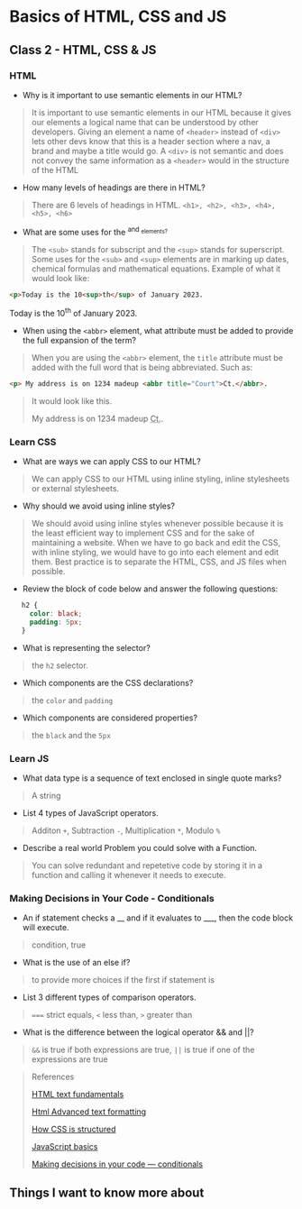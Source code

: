 # Basics of HTML, CSS and JS

## Class 2 - HTML, CSS & JS

### HTML
- Why is it important to use semantic elements in our HTML?
>It is important to use semantic elements in our HTML because it gives our elements a logical name that can be understood by other developers. Giving an element a name of `<header>` instead of `<div>` lets other devs know that this is a header section where a nav, a brand and maybe a title would go. A `<div>` is not semantic and does not convey the same information as a `<header>` would in the structure of the HTML

- How many levels of headings are there in HTML?
>There are 6 levels of headings in HTML. `<h1>, <h2>, <h3>, <h4>, <h5>, <h6>`

- What are some uses for the <sup> and <sub> elements?
>The `<sub>` stands for subscript and the `<sup>` stands for superscript. Some uses for the `<sub>` and `<sup>` elements are in marking up dates, chemical formulas and mathematical equations. 
>Example of what it would look like: 
```html
<p>Today is the 10<sup>th</sup> of January 2023.
```
<p>Today is the 10<sup>th</sup> of January 2023.

- When using the `<abbr>` element, what attribute must be added to provide the full expansion of the term?
>When you are using the `<abbr>` element, the `title` attribute must be added with the full word that is being abbreviated. Such as:
```html
<p> My address is on 1234 madeup <abbr title="Court">Ct.</abbr>.
```
>It would look like this.
> <p> My address is on 1234 madeup <abbr title="Court">Ct.</abbr>.

### Learn CSS
- What are ways we can apply CSS to our HTML?
>We can apply CSS to our HTML using inline styling, inline stylesheets or external stylesheets. 

- Why should we avoid using inline styles?
>We should avoid using inline styles whenever possible because it is the least efficient way to implement CSS and for the sake of maintaining a website. When we have to go back and edit the CSS, with inline styling, we would have to go into each element and edit them. Best practice is to separate the HTML, CSS, and JS files when possible.
- Review the block of code below and answer the following questions:
```css
   h2 {
     color: black;
     padding: 5px;
   }
```
- What is representing the selector?
>the `h2` selector.
- Which components are the CSS declarations?
>the `color` and `padding`
- Which components are considered properties?
>the `black` and the `5px`

### Learn JS
- What data type is a sequence of text enclosed in single quote marks?
>A string

- List 4 types of JavaScript operators.
>Additon `+`, Subtraction `-`, Multiplication `*`, Modulo `%`

- Describe a real world Problem you could solve with a Function.
>You can solve redundant and repetetive code by storing it in a function and calling it whenever it needs to execute.

### Making Decisions in Your Code - Conditionals

- An if statement checks a __ and if it evaluates to ___, then the code block will execute.
>condition, true
- What is the use of an else if?
>to provide more choices if the first if statement is 
- List 3 different types of comparison operators.
>`===` strict equals, `<` less than, `>` greater than
- What is the difference between the logical operator && and ||?
>`&&` is true if both expressions are true, `||` is true if one of the expressions are true

>References
>
>[HTML text fundamentals](https://developer.mozilla.org/en-US/docs/Learn/HTML/Introduction_to_HTML/HTML_text_fundamentals)
>
>[Html Advanced text formatting](https://developer.mozilla.org/en-US/docs/Learn/HTML/Introduction_to_HTML/Advanced_text_formatting)
>
>[How CSS is structured](https://developer.mozilla.org/en-US/docs/Learn/CSS/First_steps/How_CSS_is_structured)
>
>[JavaScript basics](https://developer.mozilla.org/en-US/docs/Learn/Getting_started_with_the_web/JavaScript_basics)
>
>[Making decisions in your code — conditionals](https://developer.mozilla.org/en-US/docs/Learn/JavaScript/Building_blocks/conditionals)

## Things I want to know more about